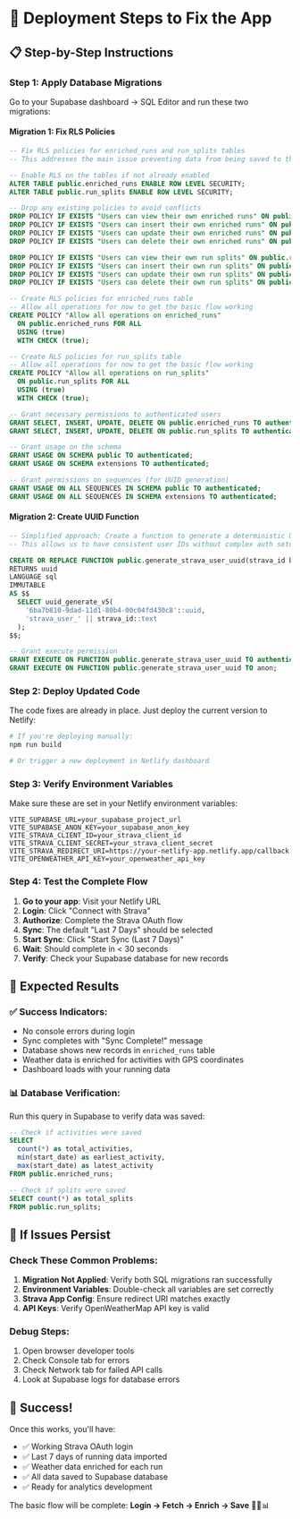 # 🚀 Deployment Steps to Fix the App

## 📋 **Step-by-Step Instructions**

### Step 1: Apply Database Migrations

Go to your Supabase dashboard → SQL Editor and run these two migrations:

#### Migration 1: Fix RLS Policies
```sql
-- Fix RLS policies for enriched_runs and run_splits tables
-- This addresses the main issue preventing data from being saved to the database

-- Enable RLS on the tables if not already enabled
ALTER TABLE public.enriched_runs ENABLE ROW LEVEL SECURITY;
ALTER TABLE public.run_splits ENABLE ROW LEVEL SECURITY;

-- Drop any existing policies to avoid conflicts
DROP POLICY IF EXISTS "Users can view their own enriched runs" ON public.enriched_runs;
DROP POLICY IF EXISTS "Users can insert their own enriched runs" ON public.enriched_runs;
DROP POLICY IF EXISTS "Users can update their own enriched runs" ON public.enriched_runs;
DROP POLICY IF EXISTS "Users can delete their own enriched runs" ON public.enriched_runs;

DROP POLICY IF EXISTS "Users can view their own run splits" ON public.run_splits;
DROP POLICY IF EXISTS "Users can insert their own run splits" ON public.run_splits;
DROP POLICY IF EXISTS "Users can update their own run splits" ON public.run_splits;
DROP POLICY IF EXISTS "Users can delete their own run splits" ON public.run_splits;

-- Create RLS policies for enriched_runs table
-- Allow all operations for now to get the basic flow working
CREATE POLICY "Allow all operations on enriched_runs"
  ON public.enriched_runs FOR ALL
  USING (true)
  WITH CHECK (true);

-- Create RLS policies for run_splits table  
-- Allow all operations for now to get the basic flow working
CREATE POLICY "Allow all operations on run_splits"
  ON public.run_splits FOR ALL
  USING (true)
  WITH CHECK (true);

-- Grant necessary permissions to authenticated users
GRANT SELECT, INSERT, UPDATE, DELETE ON public.enriched_runs TO authenticated;
GRANT SELECT, INSERT, UPDATE, DELETE ON public.run_splits TO authenticated;

-- Grant usage on the schema
GRANT USAGE ON SCHEMA public TO authenticated;
GRANT USAGE ON SCHEMA extensions TO authenticated;

-- Grant permissions on sequences (for UUID generation)
GRANT USAGE ON ALL SEQUENCES IN SCHEMA public TO authenticated;
GRANT USAGE ON ALL SEQUENCES IN SCHEMA extensions TO authenticated;
```

#### Migration 2: Create UUID Function
```sql
-- Simplified approach: Create a function to generate a deterministic UUID for Strava users
-- This allows us to have consistent user IDs without complex auth setup

CREATE OR REPLACE FUNCTION public.generate_strava_user_uuid(strava_id bigint)
RETURNS uuid
LANGUAGE sql
IMMUTABLE
AS $$
  SELECT uuid_generate_v5(
    '6ba7b810-9dad-11d1-80b4-00c04fd430c8'::uuid, 
    'strava_user_' || strava_id::text
  );
$$;

-- Grant execute permission
GRANT EXECUTE ON FUNCTION public.generate_strava_user_uuid TO authenticated;
GRANT EXECUTE ON FUNCTION public.generate_strava_user_uuid TO anon;
```

### Step 2: Deploy Updated Code

The code fixes are already in place. Just deploy the current version to Netlify:

```bash
# If you're deploying manually:
npm run build

# Or trigger a new deployment in Netlify dashboard
```

### Step 3: Verify Environment Variables

Make sure these are set in your Netlify environment variables:

```
VITE_SUPABASE_URL=your_supabase_project_url
VITE_SUPABASE_ANON_KEY=your_supabase_anon_key
VITE_STRAVA_CLIENT_ID=your_strava_client_id
VITE_STRAVA_CLIENT_SECRET=your_strava_client_secret
VITE_STRAVA_REDIRECT_URI=https://your-netlify-app.netlify.app/callback
VITE_OPENWEATHER_API_KEY=your_openweather_api_key
```

### Step 4: Test the Complete Flow

1. **Go to your app**: Visit your Netlify URL
2. **Login**: Click "Connect with Strava"
3. **Authorize**: Complete the Strava OAuth flow
4. **Sync**: The default "Last 7 Days" should be selected
5. **Start Sync**: Click "Start Sync (Last 7 Days)"
6. **Wait**: Should complete in < 30 seconds
7. **Verify**: Check your Supabase database for new records

## 🎯 **Expected Results**

### ✅ **Success Indicators:**
- No console errors during login
- Sync completes with "Sync Complete!" message
- Database shows new records in `enriched_runs` table
- Weather data is enriched for activities with GPS coordinates
- Dashboard loads with your running data

### 📊 **Database Verification:**
Run this query in Supabase to verify data was saved:

```sql
-- Check if activities were saved
SELECT 
  count(*) as total_activities,
  min(start_date) as earliest_activity,
  max(start_date) as latest_activity
FROM public.enriched_runs;

-- Check if splits were saved
SELECT count(*) as total_splits
FROM public.run_splits;
```

## 🔧 **If Issues Persist**

### Check These Common Problems:

1. **Migration Not Applied**: Verify both SQL migrations ran successfully
2. **Environment Variables**: Double-check all variables are set correctly
3. **Strava App Config**: Ensure redirect URI matches exactly
4. **API Keys**: Verify OpenWeatherMap API key is valid

### Debug Steps:
1. Open browser developer tools
2. Check Console tab for errors
3. Check Network tab for failed API calls
4. Look at Supabase logs for database errors

## 🎉 **Success!**

Once this works, you'll have:
- ✅ Working Strava OAuth login
- ✅ Last 7 days of running data imported
- ✅ Weather data enriched for each run
- ✅ All data saved to Supabase database
- ✅ Ready for analytics development

The basic flow will be complete: **Login → Fetch → Enrich → Save** 🏃‍♂️📊